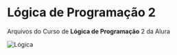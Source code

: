 # Lógica de Programação 2
 Arquivos do Curso de **Lógica de Programação** 2 da Alura

![Lógica](http://geradormemes.com/media/created/77xjc3.jpg)
